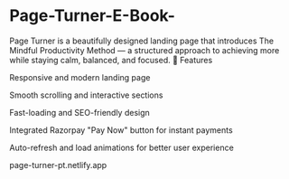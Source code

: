 # Page-Turner-E-Book-
Page Turner is a beautifully designed landing page that introduces The Mindful Productivity Method — a structured approach to achieving more while staying calm, balanced, and focused.
🚀 Features

Responsive and modern landing page

Smooth scrolling and interactive sections

Fast-loading and SEO-friendly design

Integrated Razorpay "Pay Now" button for instant payments

Auto-refresh and load animations for better user experience

page-turner-pt.netlify.app
